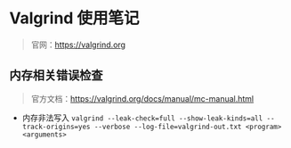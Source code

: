 # Valgrind 使用笔记

> 官网：https://valgrind.org

## 内存相关错误检查

> 官方文档：https://valgrind.org/docs/manual/mc-manual.html

- 内存非法写入 `valgrind --leak-check=full --show-leak-kinds=all --track-origins=yes --verbose --log-file=valgrind-out.txt <program> <arguments>`
